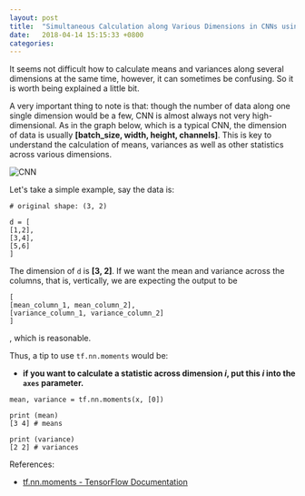 ```yaml
---
layout: post
title:  "Simultaneous Calculation along Various Dimensions in CNNs using tf.nn.moments()"
date:   2018-04-14 15:15:33 +0800
categories: 
---
```


It seems not difficult how to calculate means and variances along several dimensions at the same time, however, it can sometimes be confusing. So it is worth being explained a little bit.

A very important thing to note is that: though the number of data along one single dimension would be a few, CNN is almost always not very high-dimensional. As in the graph below, which is a typical CNN, the dimension of data is usually **[batch_size, width, height, channels]**. This is key to understand the calculation of means, variances as well as other statistics across various dimensions.

![CNN](https://upload.wikimedia.org/wikipedia/commons/6/63/Typical_cnn.png)

Let's take a simple example, say the data is:
```
# original shape: (3, 2)

d = [
[1,2],
[3,4],
[5,6]
]
```

The dimension of ```d``` is **[3, 2]**. If we want the mean and variance across the columns, that is, vertically, we are expecting the output to be
```
[
[mean_column_1, mean_column_2],
[variance_column_1, variance_column_2]
]
```
, which is reasonable. 

Thus, a tip to use ```tf.nn.moments``` would be:
* **if you want to calculate a statistic across dimension _i_, put this _i_ into the ```axes``` parameter.**

```
mean, variance = tf.nn.moments(x, [0])

print (mean)
[3 4] # means

print (variance)
[2 2] # variances
```

References:

- [tf.nn.moments - TensorFlow Documentation](https://www.tensorflow.org/api_docs/python/tf/nn/moments)